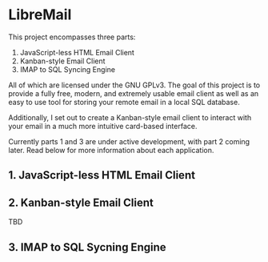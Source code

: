 # LibreMail

This project encompasses three parts:

1. JavaScript-less HTML Email Client
2. Kanban-style Email Client
3. IMAP to SQL Syncing Engine

All of which are licensed under the GNU GPLv3. The goal of this project is to
provide a fully free, modern, and extremely usable email client as well as an
easy to use tool for storing your remote email in a local SQL database.

Additionally, I set out to create a Kanban-style email client to interact with
your email in a much more intuitive card-based interface.

Currently parts 1 and 3 are under active development, with part 2 coming later.
Read below for more information about each application.

## 1. JavaScript-less HTML Email Client


## 2. Kanban-style Email Client

TBD

## 3. IMAP to SQL Sycning Engine


